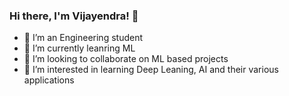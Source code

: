 ### Hi there, I'm Vijayendra! 👋
- 🔭 I’m an Engineering student 
- 🌱 I’m currently leanring ML
- 👯 I’m looking to collaborate on ML based projects
- 🤔 I’m interested in learning Deep Leaning, AI and their various applications
  
<!--
**Vijayendra21/Vijayendra21** is a ✨ _special_ ✨ repository because its `README.md` (this file) appears on your GitHub profile.

Here are some ideas to get you started:


